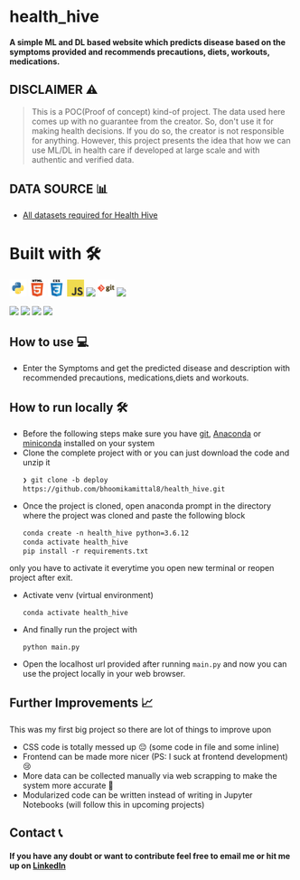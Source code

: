# health_hive

#### A simple ML and DL based website which predicts disease based on the symptoms provided and recommends precautions, diets, workouts, medications.

## DISCLAIMER ⚠️
> This is a POC(Proof of concept) kind-of project. The data used here comes up with no guarantee from the creator. So, don't use it for making health decisions. If you do so, the creator is not responsible for anything. However, this project presents the idea that how we can use ML/DL in health care if developed at large scale and with authentic and verified data.

## DATA SOURCE 📊
- [All datasets required for Health Hive](https://www.kaggle.com/datasets/noorsaeed/medicine-recommendation-system-dataset/data)

# Built with 🛠️
<code><img height="30" src="https://raw.githubusercontent.com/github/explore/80688e429a7d4ef2fca1e82350fe8e3517d3494d/topics/python/python.png"></code>
<code><img height="30" src="https://raw.githubusercontent.com/github/explore/80688e429a7d4ef2fca1e82350fe8e3517d3494d/topics/html/html.png"></code>
<code><img height="30" src="https://raw.githubusercontent.com/github/explore/80688e429a7d4ef2fca1e82350fe8e3517d3494d/topics/css/css.png"></code>
<code><img height="30" src="https://raw.githubusercontent.com/github/explore/80688e429a7d4ef2fca1e82350fe8e3517d3494d/topics/javascript/javascript.png"></code>
<code><img height="30" src="https://github.com/tomchen/stack-icons/raw/master/logos/bootstrap.svg"></code>
<code><img height="30" src="https://raw.githubusercontent.com/github/explore/80688e429a7d4ef2fca1e82350fe8e3517d3494d/topics/git/git.png"></code>
<code><img height="30" src="https://icon2.cleanpng.com/20180802/iwp/kisspng-flask-by-example-python-web-framework-bottle-lico-softwares-websites-press-services-product-5b634c8e416770.5741331515332343182679.jpg"></code>


<code><img height="30" src="https://raw.githubusercontent.com/numpy/numpy/7e7f4adab814b223f7f917369a72757cd28b10cb/branding/icons/numpylogo.svg"></code>
<code><img height="30" src="https://raw.githubusercontent.com/pandas-dev/pandas/761bceb77d44aa63b71dda43ca46e8fd4b9d7422/web/pandas/static/img/pandas.svg"></code>
<code><img height="30" src="https://matplotlib.org/_static/logo2.svg"></code>
<code><img height="30" src="https://upload.wikimedia.org/wikipedia/commons/thumb/0/05/Scikit_learn_logo_small.svg/1280px-Scikit_learn_logo_small.svg.png"></code>




## How to use 💻
- Enter the Symptoms and get the predicted disease and description with recommended precautions, medications,diets and workouts.

## How to run locally 🛠️
- Before the following steps make sure you have [git](https://git-scm.com/download), [Anaconda](https://www.anaconda.com/) or [miniconda](https://docs.conda.io/en/latest/miniconda.html) installed on your system
- Clone the complete project with or you can just download the code and unzip it
  ```
  ❯ git clone -b deploy https://github.com/bhoomikamittal8/health_hive.git
  ```
- Once the project is cloned, open anaconda prompt in the directory where the project was cloned and paste the following block
  ```
  conda create -n health_hive python=3.6.12
  conda activate health_hive
  pip install -r requirements.txt
  ```
only you have to activate it everytime you open new terminal or reopen project after exit.
- Activate venv (virtual environment)
    ```
    conda activate health_hive
    ```
- And finally run the project with
  ```
  python main.py
  ```
- Open the localhost url provided after running `main.py` and now you can use the project locally in your web browser.

## Further Improvements 📈
This was my first big project so there are lot of things to improve upon

- CSS code is totally messed up :pensive: (some code in file and some inline)
- Frontend can be made more nicer (PS: I suck at frontend development) :cry:	
- More data can be collected manually via web scrapping to make the system more accurate :monocle_face:	
- Modularized code can be written instead of writing in Jupyter Notebooks (will follow this in upcoming projects)



## Contact 📞

#### If you have any doubt or want to contribute feel free to email me or hit me up on [LinkedIn](https://www.linkedin.com/in/bhoomikamittal/)

